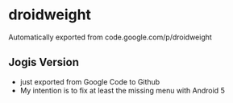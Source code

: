 # droidweight
Automatically exported from code.google.com/p/droidweight

## Jogis Version
- just exported from Google Code to Github
- My intention is to fix at least the missing menu with Android 5

